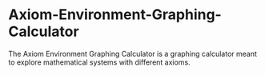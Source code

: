 # Axiom-Environment-Graphing-Calculator
The Axiom Environment Graphing Calculator is a graphing calculator meant to explore mathematical systems with different axioms.
